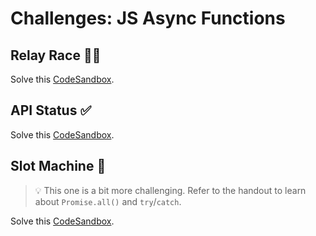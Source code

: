 # Challenges: JS Async Functions

## Relay Race 🏃‍♀️

Solve this
[CodeSandbox](https://codesandbox.io/s/github/neuefische/web-exercises/tree/main/sessions/js-async-functions/relay-race?file=/README.md).

## API Status ✅

Solve this
[CodeSandbox](https://codesandbox.io/s/github/neuefische/web-exercises/tree/main/sessions/js-async-functions/api-status?file=/README.md).

## Slot Machine 🎰

> 💡 This one is a bit more challenging. Refer to the handout to learn about `Promise.all()` and
> `try`/`catch`.

Solve this
[CodeSandbox](https://codesandbox.io/s/github/neuefische/web-exercises/tree/main/sessions/js-async-functions/slot-machine?file=/README.md).
